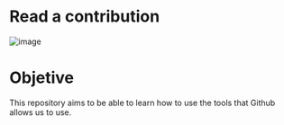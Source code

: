 # Read a contribution
![image](https://github.com/santimars/Tell_me_about_yourself/assets/98999805/22602316-af31-49a4-ad22-ed49ffe74b9a)

# Objetive

This repository aims to be able to learn how to use the tools that Github allows us to use.
